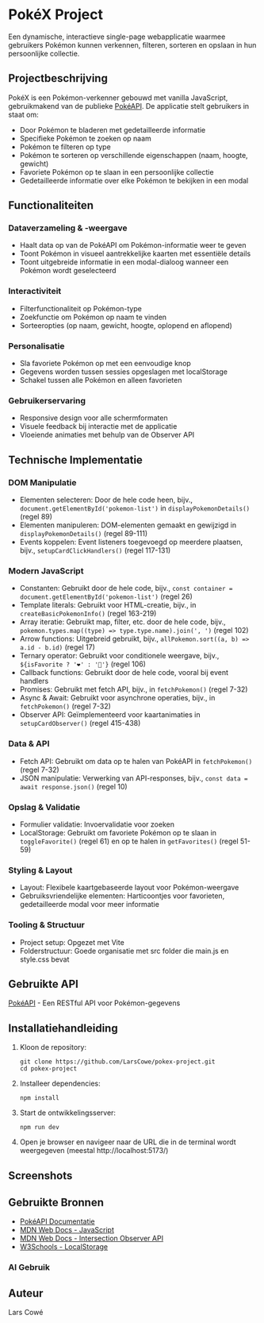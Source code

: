 # PokéX Project

Een dynamische, interactieve single-page webapplicatie waarmee gebruikers Pokémon kunnen verkennen, filteren, sorteren en opslaan in hun persoonlijke collectie.

## Projectbeschrijving

PokéX is een Pokémon-verkenner gebouwd met vanilla JavaScript, gebruikmakend van de publieke [PokéAPI](https://pokeapi.co/). De applicatie stelt gebruikers in staat om:

- Door Pokémon te bladeren met gedetailleerde informatie
- Specifieke Pokémon te zoeken op naam
- Pokémon te filteren op type
- Pokémon te sorteren op verschillende eigenschappen (naam, hoogte, gewicht)
- Favoriete Pokémon op te slaan in een persoonlijke collectie
- Gedetailleerde informatie over elke Pokémon te bekijken in een modal

## Functionaliteiten

### Dataverzameling & -weergave

- Haalt data op van de PokéAPI om Pokémon-informatie weer te geven
- Toont Pokémon in visueel aantrekkelijke kaarten met essentiële details
- Toont uitgebreide informatie in een modal-dialoog wanneer een Pokémon wordt geselecteerd

### Interactiviteit

- Filterfunctionaliteit op Pokémon-type
- Zoekfunctie om Pokémon op naam te vinden
- Sorteeropties (op naam, gewicht, hoogte, oplopend en aflopend)

### Personalisatie

- Sla favoriete Pokémon op met een eenvoudige knop
- Gegevens worden tussen sessies opgeslagen met localStorage
- Schakel tussen alle Pokémon en alleen favorieten

### Gebruikerservaring

- Responsive design voor alle schermformaten
- Visuele feedback bij interactie met de applicatie
- Vloeiende animaties met behulp van de Observer API

## Technische Implementatie

### DOM Manipulatie

- Elementen selecteren: Door de hele code heen, bijv., `document.getElementById('pokemon-list')` in `displayPokemonDetails()` (regel 89)
- Elementen manipuleren: DOM-elementen gemaakt en gewijzigd in `displayPokemonDetails()` (regel 89-111)
- Events koppelen: Event listeners toegevoegd op meerdere plaatsen, bijv., `setupCardClickHandlers()` (regel 117-131)

### Modern JavaScript

- Constanten: Gebruikt door de hele code, bijv., `const container = document.getElementById('pokemon-list')` (regel 26)
- Template literals: Gebruikt voor HTML-creatie, bijv., in `createBasicPokemonInfo()` (regel 163-219)
- Array iteratie: Gebruikt map, filter, etc. door de hele code, bijv., `pokemon.types.map((type) => type.type.name).join(', ')` (regel 102)
- Arrow functions: Uitgebreid gebruikt, bijv., `allPokemon.sort((a, b) => a.id - b.id)` (regel 17)
- Ternary operator: Gebruikt voor conditionele weergave, bijv., `${isFavorite ? '❤️' : '🤍'}` (regel 106)
- Callback functions: Gebruikt door de hele code, vooral bij event handlers
- Promises: Gebruikt met fetch API, bijv., in `fetchPokemon()` (regel 7-32)
- Async & Await: Gebruikt voor asynchrone operaties, bijv., in `fetchPokemon()` (regel 7-32)
- Observer API: Geïmplementeerd voor kaartanimaties in `setupCardObserver()` (regel 415-438)

### Data & API

- Fetch API: Gebruikt om data op te halen van PokéAPI in `fetchPokemon()` (regel 7-32)
- JSON manipulatie: Verwerking van API-responses, bijv., `const data = await response.json()` (regel 10)

### Opslag & Validatie

- Formulier validatie: Invoervalidatie voor zoeken
- LocalStorage: Gebruikt om favoriete Pokémon op te slaan in `toggleFavorite()` (regel 61) en op te halen in `getFavorites()` (regel 51-59)

### Styling & Layout

- Layout: Flexibele kaartgebaseerde layout voor Pokémon-weergave
- Gebruiksvriendelijke elementen: Harticoontjes voor favorieten, gedetailleerde modal voor meer informatie

### Tooling & Structuur

- Project setup: Opgezet met Vite
- Folderstructuur: Goede organisatie met src folder die main.js en style.css bevat

## Gebruikte API

[PokéAPI](https://pokeapi.co/) - Een RESTful API voor Pokémon-gegevens

## Installatiehandleiding

1. Kloon de repository:

   ```
   git clone https://github.com/LarsCowe/pokex-project.git
   cd pokex-project
   ```

2. Installeer dependencies:

   ```
   npm install
   ```

3. Start de ontwikkelingsserver:

   ```
   npm run dev
   ```

4. Open je browser en navigeer naar de URL die in de terminal wordt weergegeven (meestal http://localhost:5173/)

## Screenshots

## Gebruikte Bronnen

- [PokéAPI Documentatie](https://pokeapi.co/docs/v2)
- [MDN Web Docs - JavaScript](https://developer.mozilla.org/en-US/docs/Web/JavaScript)
- [MDN Web Docs - Intersection Observer API](https://developer.mozilla.org/en-US/docs/Web/API/Intersection_Observer_API)
- [W3Schools - LocalStorage](https://www.w3schools.com/jsref/prop_win_localstorage.asp)

### AI Gebruik

## Auteur

Lars Cowé
